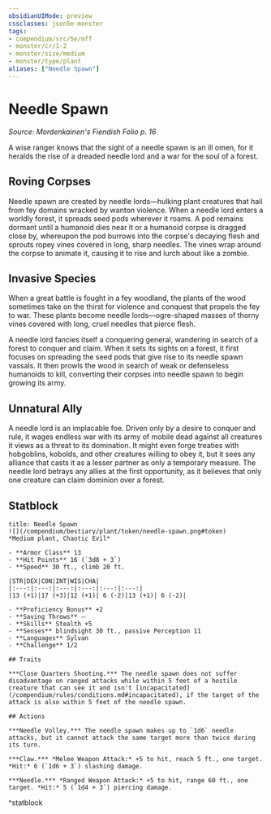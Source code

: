 ```yaml
---
obsidianUIMode: preview
cssclasses: json5e-monster
tags:
- compendium/src/5e/mff
- monster/cr/1-2
- monster/size/medium
- monster/type/plant
aliases: ["Needle Spawn"]
---
```

# Needle Spawn
*Source: Mordenkainen's Fiendish Folio p. 16*  

A wise ranger knows that the sight of a needle spawn is an ill omen, for it heralds the rise of a dreaded needle lord and a war for the soul of a forest.

## Roving Corpses

Needle spawn are created by needle lords—hulking plant creatures that hail from fey domains wracked by wanton violence. When a needle lord enters a worldly forest, it spreads seed pods wherever it roams. A pod remains dormant until a humanoid dies near it or a humanoid corpse is dragged close by, whereupon the pod burrows into the corpse's decaying flesh and sprouts ropey vines covered in long, sharp needles. The vines wrap around the corpse to animate it, causing it to rise and lurch about like a zombie.

## Invasive Species

When a great battle is fought in a fey woodland, the plants of the wood sometimes take on the thirst for violence and conquest that propels the fey to war. These plants become needle lords—ogre-shaped masses of thorny vines covered with long, cruel needles that pierce flesh.

A needle lord fancies itself a conquering general, wandering in search of a forest to conquer and claim. When it sets its sights on a forest, it first focuses on spreading the seed pods that give rise to its needle spawn vassals. It then prowls the wood in search of weak or defenseless humanoids to kill, converting their corpses into needle spawn to begin growing its army.

## Unnatural Ally

A needle lord is an implacable foe. Driven only by a desire to conquer and rule, it wages endless war with its army of mobile dead against all creatures it views as a threat to its domination. It might even forge treaties with hobgoblins, kobolds, and other creatures willing to obey it, but it sees any alliance that casts it as a lesser partner as only a temporary measure. The needle lord betrays any allies at the first opportunity, as it believes that only one creature can claim dominion over a forest.

## Statblock

```ad-statblock
title: Needle Spawn
![](/compendium/bestiary/plant/token/needle-spawn.png#token)
*Medium plant, Chaotic Evil*

- **Armor Class** 13 
- **Hit Points** 16 (`3d8 + 3`)
- **Speed** 30 ft., climb 20 ft.

|STR|DEX|CON|INT|WIS|CHA|
|:---:|:---:|:---:|:---:|:---:|:---:|
|13 (+1)|17 (+3)|12 (+1)| 6 (-2)|13 (+1)| 6 (-2)|

- **Proficiency Bonus** +2
- **Saving Throws** ⏤
- **Skills** Stealth +5
- **Senses** blindsight 30 ft., passive Perception 11
- **Languages** Sylvan
- **Challenge** 1/2

## Traits

***Close Quarters Shooting.*** The needle spawn does not suffer disadvantage on ranged attacks while within 5 feet of a hostile creature that can see it and isn't [incapacitated](/compendium/rules/conditions.md#incapacitated), if the target of the attack is also within 5 feet of the needle spawn.

## Actions

***Needle Volley.*** The needle spawn makes up to `1d6` needle attacks, but it cannot attack the same target more than twice during its turn.

***Claw.*** *Melee Weapon Attack:* +5 to hit, reach 5 ft., one target. *Hit:* 6 (`1d6 + 3`) slashing damage.

***Needle.*** *Ranged Weapon Attack:* +5 to hit, range 60 ft., one target. *Hit:* 5 (`1d4 + 3`) piercing damage.
```
^statblock
